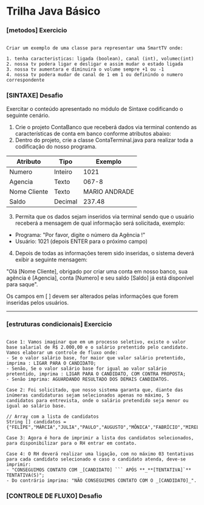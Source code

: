 # Trilha Java Básico

### [metodos] Exercicio

```

Criar um exemplo de uma classe para representar uma SmartTV onde:

1. tenha caracteristicas: ligada (boolean), canal (int), volumec(int)
2. nossa tv podera ligar e desligar e assim mudar o estado ligada
3. nossa tv aumentara e diminuira o volume sempre +1 ou -1
4. nossa tv podera mudar de canal de 1 em 1 ou definindo o numero correspondente

```

### [SINTAXE] Desafio


Exercitar o conteúdo apresentado no módulo de Sintaxe codificando o seguinte cenário.

1. Crie o projeto ContaBanco que receberá dados via terminal contendo as características de conta em banco conforme atributos abaixo:
2. Dentro do projeto, crie a classe ContaTerminal.java para realizar toda a codificação do nosso programa.

| Atributo  | Tipo   | Exemplo
| ------- | -------- | -------- |
| Numero   | Inteiro    | 1021
| Agencia   | Texto    | 067-8
| Nome Cliente   | Texto    | MARIO ANDRADE
| Saldo   | Decimal    | 237.48

3. Permita que os dados sejam inseridos via terminal sendo que o usuário receberá a mensagem de qual informação será solicitada, exemplo:
- Programa: "Por favor, digite o número da Agência !"
- Usuário: 1021 (depois ENTER para o próximo campo)

4. Depois de todas as informações terem sido inseridas, o sistema deverá exibir a seguinte mensagem:

"Olá [Nome Cliente], obrigado por criar uma conta em nosso banco, sua agência é [Agencia], conta [Numero] e seu saldo [Saldo] já está disponível para saque".

Os campos em [ ] devem ser alterados pelas informações que forem inseridas pelos usuários.

---------

### [estruturas condicionais] Exercicio

```

Case 1: Vamos imaginar que em um processo seletivo, existe o valor base salarial de R$ 2.000,00 e o salário pretentido pelo candidato. Vamos elaborar um controle de fluxo onde:
- Se o valor salário base, for maior que valor salário pretentido, imprima : LIGAR PARA O CANDIDATO;
- Senão, Se o valor salário base for igual ao valor salário pretentido, imprima : LIGAR PARA O CANDIDATO, COM CONTRA PROPOSTA;
- Senão imprima: AGUARDANDO RESULTADO DOS DEMAIS CANDIDATOS.

Case 2: Foi solicitado, que nosso sistema garanta que, diante das inúmeras candidaturas sejam selecionados apenas no máximo, 5 candidatos para entrevista, onde o salário pretendido seja menor ou igual ao salário base.

// Array com a lista de candidatos
String [] candidatos = {"FELIPE","MÁRCIA","JULIA","PAULO","AUGUSTO","MÔNICA","FABRÍCIO","MIRELA","DANIELA","JORGE"};

Case 3: Agora é hora de imprimir a lista dos candidatos selecionados, para disponibilizar para o RH entrar em contato.

Case 4: O RH deverá realizar uma ligação, com no máximo 03 tentativas para cada candidato selecionado e caso o candidato atenda, deve-se imprimir:
- "CONSEGUIMOS CONTATO COM _[CANDIDATO] ``` APÓS **_**[TENTATIVA]`** TENTATIVA(S)";
- Do contrário imprima: "NÃO CONSEGUIMOS CONTATO COM O _[CANDIDATO]_".

```

### [CONTROLE DE FLUXO] Desafio